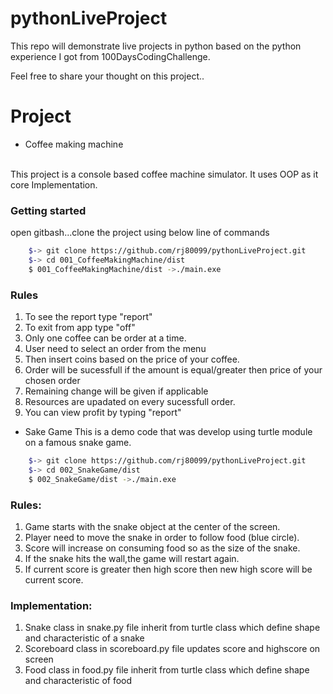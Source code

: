 # pythonLiveProject
This repo will demonstrate live projects in python based on the python experience I got from 100DaysCodingChallenge.

Feel free to share your thought on this project..

# Project
- Coffee making machine
<br>
This project is a console based coffee machine simulator.
It uses OOP as it core Implementation.

### Getting started
open gitbash...clone the project using below line of commands
```bash
    $-> git clone https://github.com/rj80099/pythonLiveProject.git
    $-> cd 001_CoffeeMakingMachine/dist
    $ 001_CoffeeMakingMachine/dist ->./main.exe

````

### Rules
1. To see the report type "report"
2. To exit from app type "off"
3. Only one coffee can be order at a time.
4. User need to select an order from the menu
6. Then insert coins based on the price of your coffee.
7. Order will be sucessfull if the amount is equal/greater then price of your chosen order
8. Remaining change will be given if applicable
5. Resources are upadated on every sucessfull order.
6. You can view profit by typing "report"

- Sake Game 
This is a demo code that was develop using turtle module on a famous snake game.

```bash
    $-> git clone https://github.com/rj80099/pythonLiveProject.git
    $-> cd 002_SnakeGame/dist
    $ 002_SnakeGame/dist ->./main.exe
```

### Rules:
1. Game starts with the snake object at the center of the screen.
2. Player need to move the snake in order to follow food (blue circle).
3. Score will increase on consuming food so as the size of the snake.
4. If the snake hits the wall,the game will restart again.
5. If current score is greater then high score then new high score will be current score.

### Implementation:
1. Snake class in snake.py file inherit from turtle class which define shape and characteristic of a snake
2. Scoreboard class in scoreboard.py file updates score and highscore on screen
3. Food class in food.py file inherit from turtle class which define shape and characteristic of food

